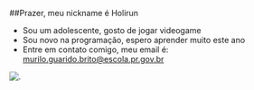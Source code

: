 
##Prazer, meu nickname é Holirun
- Sou um adolescente, gosto de jogar videogame
- Sou novo na programação, espero aprender muito este ano
- Entre em contato comigo, meu email é: murilo.guarido.brito@escola.pr.gov.br

![.](https://tenor.com/pt-BR/view/trollszn123-ronaldo-gif-18268194)
